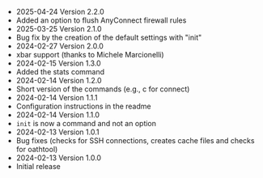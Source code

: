 * 2025-04-24 Version 2.2.0
 * Added an option to flush AnyConnect firewall rules
* 2025-03-25 Version 2.1.0
 * Bug fix by the creation of the default settings with "init"
* 2024-02-27 Version 2.0.0
 * xbar support (thanks to Michele Marcionelli)
* 2024-02-15 Version 1.3.0
 * Added the stats command
* 2024-02-14 Version 1.2.0
 * Short version of the commands (e.g., c for connect)
* 2024-02-14 Version 1.1.1
 * Configuration instructions in the readme
* 2024-02-14 Version 1.1.0
 * ```init``` is now a command and not an option
* 2024-02-13 Version 1.0.1
 * Bug fixes (checks for SSH connections, creates cache files and checks for oathtool)
* 2024-02-13 Version 1.0.0
 * Initial release
